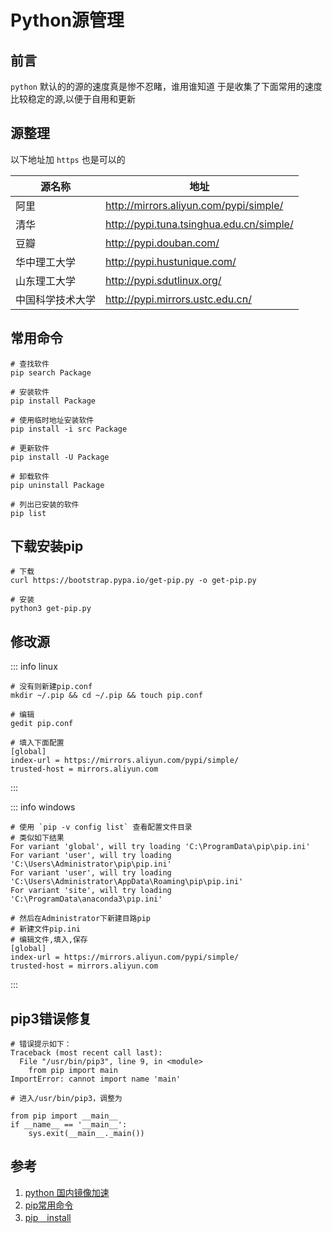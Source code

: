 # Python源管理

## 前言
`python` 默认的的源的速度真是惨不忍睹，谁用谁知道
于是收集了下面常用的速度比较稳定的源,以便于自用和更新

## 源整理
以下地址加 `https` 也是可以的

源名称|地址|
--|--|
阿里|http://mirrors.aliyun.com/pypi/simple/|
清华|http://pypi.tuna.tsinghua.edu.cn/simple/|
豆瓣|http://pypi.douban.com/|
华中理工大学|http://pypi.hustunique.com/|
山东理工大学|http://pypi.sdutlinux.org/|
中国科学技术大学|http://pypi.mirrors.ustc.edu.cn/|

## 常用命令
```shell
# 查找软件
pip search Package

# 安装软件
pip install Package

# 使用临时地址安装软件
pip install -i src Package

# 更新软件
pip install -U Package

# 卸载软件
pip uninstall Package

# 列出已安装的软件
pip list
```

## 下载安装pip
```shell
# 下载
curl https://bootstrap.pypa.io/get-pip.py -o get-pip.py

# 安装
python3 get-pip.py
```

## 修改源
::: info linux
```shell
# 没有则新建pip.conf
mkdir ~/.pip && cd ~/.pip && touch pip.conf

# 编辑
gedit pip.conf

# 填入下面配置
[global]
index-url = https://mirrors.aliyun.com/pypi/simple/
trusted-host = mirrors.aliyun.com
```
:::

::: info windows
```shell
# 使用 `pip -v config list` 查看配置文件目录
# 类似如下结果
For variant 'global', will try loading 'C:\ProgramData\pip\pip.ini'
For variant 'user', will try loading 'C:\Users\Administrator\pip\pip.ini'
For variant 'user', will try loading 'C:\Users\Administrator\AppData\Roaming\pip\pip.ini'
For variant 'site', will try loading 'C:\ProgramData\anaconda3\pip.ini'

# 然后在Administrator下新建目路pip
# 新建文件pip.ini
# 编辑文件,填入,保存
[global]
index-url = https://mirrors.aliyun.com/pypi/simple/
trusted-host = mirrors.aliyun.com
```
:::

## pip3错误修复
```shell
# 错误提示如下：
Traceback (most recent call last):
  File "/usr/bin/pip3", line 9, in <module>
    from pip import main
ImportError: cannot import name 'main'

# 进入/usr/bin/pip3，调整为

from pip import __main__
if __name__ == '__main__':
    sys.exit(__main__._main())
```


## 参考
1. [python 国内镜像加速](https://www.jianshu.com/p/c7dbe4820017)
1. [pip常用命令](https://www.cnblogs.com/keithtt/p/9393036.html)
1. [pip　install](https://pip.pypa.io/en/stable/installing/)

